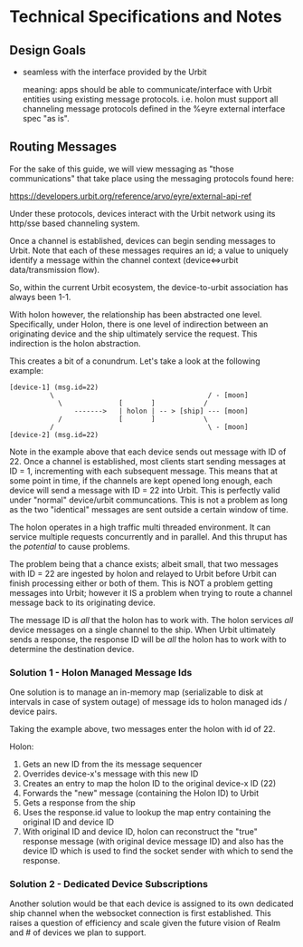 # Technical Specifications and Notes

## Design Goals

- seamless with the interface provided by the Urbit

  meaning: apps should be able to communicate/interface with Urbit entities using existing message protocols. i.e. holon must support all channeling message protocols defined in the %eyre external interface spec "as is".

## Routing Messages

For the sake of this guide, we will view messaging as "those communications" that take place using the messaging protocols found here:

https://developers.urbit.org/reference/arvo/eyre/external-api-ref

Under these protocols, devices interact with the Urbit network using its http/sse based channeling system.

Once a channel is established, devices can begin sending messages to Urbit. Note that each of these messages requires an id; a value to uniquely identify a message within the channel context (device<=>urbit data/transmission flow).

So, within the current Urbit ecosystem, the device-to-urbit association has always been 1-1.

With holon however, the relationship has been abstracted one level. Specifically, under Holon, there is one level of indirection between an originating device and the ship ultimately service the request. This indirection is the holon abstraction.

This creates a bit of a conundrum. Let's take a look at the following example:

```
[device-1] (msg.id=22)
          \                                      / - [moon]
            \              [       ]            /
                ------->   | holon | -- > [ship] --- [moon]
            /              [       ]            \
          /                                      \ - [moon]
[device-2] (msg.id=22)
```

Note in the example above that each device sends out message with ID of 22. Once a channel is established, most clients start sending messages at ID = 1, incrementing with each subsequent message. This means that at some point in time, if the channels are kept opened long enough, each device will send a message with ID = 22 into Urbit. This is perfectly valid under "normal" device/urbit communcations. This is not a problem as long as the two "identical" messages are sent outside a certain window of time.

The holon operates in a high traffic multi threaded environment. It can service multiple requests concurrently and in parallel. And this thruput has the _potential_ to cause problems.

The problem being that a chance exists; albeit small, that two messages with ID = 22 are ingested by holon and relayed to Urbit before Urbit can finish processing either or both of them. This is NOT a problem getting messages into Urbit; however it IS a problem when trying to route a channel message back to its originating device.

The message ID is _all_ that the holon has to work with. The holon services _all_ device messages on a single channel to the ship. When Urbit ultimately sends a response, the response ID will be _all_ the holon has to work with to determine the destination device.

### Solution 1 - Holon Managed Message Ids

One solution is to manage an in-memory map (serializable to disk at intervals in case of system outage) of message ids to holon managed ids / device pairs.

Taking the example above, two messages enter the holon with id of 22.

Holon:

1. Gets an new ID from the its message sequencer
2. Overrides device-x's message with this new ID
3. Creates an entry to map the holon ID to the original device-x ID (22)
4. Forwards the "new" message (containing the Holon ID) to Urbit
5. Gets a response from the ship
6. Uses the response.id value to lookup the map entry containing the original ID and device ID
7. With original ID and device ID, holon can reconstruct the "true" response message (with original device message ID) and also has the device ID which is used to find the socket sender with which to send the response.

### Solution 2 - Dedicated Device Subscriptions

Another solution would be that each device is assigned to its own dedicated ship channel when the websocket connection is first established. This raises a question of efficiency and scale given the future vision of Realm and # of devices we plan to support.
